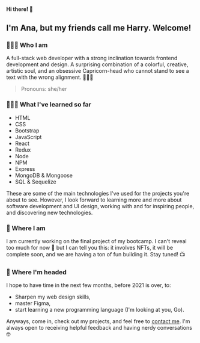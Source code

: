 #### Hi there! 👋
## I'm Ana, but my friends call me Harry. Welcome!


### 🙋🏻‍♀️ Who I am

A full-stack web developer with a strong inclination towards frontend development and design.
A surprising combination of a colorful, creative, artistic soul, and an obsessive Capricorn-head who cannot stand to see a text with the wrong alignment. 🤦🏻‍♀️

> Pronouns: she/her


### 👩🏻‍🎓 What I've learned so far

- HTML
- CSS
- Bootstrap
- JavaScript
- React
- Redux
- Node
- NPM
- Express
- MongoDB & Mongoose
- SQL & Sequelize

These are some of the main technologies I've used for the projects you're about to see. However, I look forward to learning more and more about software development and UI design, working with and for inspiring people, and discovering new technologies. 



### 🌱 Where I am
I am currently working on the final project of my bootcamp. I can't reveal too much for now 🤭 but I can tell you this: it involves NFTs, it will be complete soon, and we are having a ton of fun building it. Stay tuned! 📺



### 🚀 Where I'm headed

I hope to have time in the next few months, before 2021 is over, to: 
- Sharpen my web design skills,
- master Figma,
- start learning a new programming language (I'm looking at you, Go).







Anyways, come in, check out my projects, and feel free to [contact me](https://www.linkedin.com/in/ana-harrington/). I'm always open to receiving helpful feedback and having nerdy conversations 🤓


